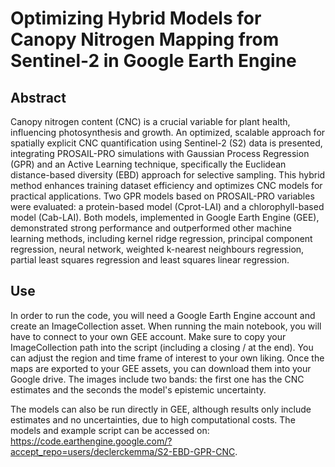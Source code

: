 # Optimizing Hybrid Models for Canopy Nitrogen Mapping from Sentinel-2 in Google Earth Engine

## Abstract

Canopy nitrogen content (CNC) is a crucial variable for plant health, influencing photosynthesis and growth. An optimized, scalable approach for spatially explicit CNC quantification using Sentinel-2 (S2) data is presented, integrating PROSAIL-PRO simulations with Gaussian Process Regression (GPR) and an Active Learning technique, specifically the Euclidean distance-based diversity (EBD) approach for selective sampling. This hybrid method enhances training dataset efficiency and optimizes CNC models for practical applications.
Two GPR models based on PROSAIL-PRO variables were evaluated: a protein-based model (Cprot-LAI) and a chlorophyll-based model (Cab-LAI). Both models, implemented in Google Earth Engine (GEE), demonstrated strong performance and outperformed other machine learning methods, including kernel ridge regression, principal component regression, neural network, weighted k-nearest neighbours regression, partial least squares regression and least squares linear regression. 

## Use

In order to run the code, you will need a Google Earth Engine account and create an ImageCollection asset. When running the main notebook, you will have to connect to your own GEE account. Make sure to copy your ImageCollection path into the script (including a closing / at the end). You can adjust the region and time frame of interest to your own liking. Once the maps are exported to your GEE assets, you can download them into your Google drive. The images include two bands: the first one has the CNC estimates and the seconds the model's epistemic uncertainty.

The models can also be run directly in GEE, although results only include estimates and no uncertainties, due to high computational costs. The models and example script can be accessed on: https://code.earthengine.google.com/?accept_repo=users/declerckemma/S2-EBD-GPR-CNC.
